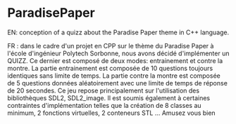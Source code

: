 # ParadisePaper

EN: conception of a quizz about the Paradise Paper theme in C++ language. 

FR : dans le cadre d'un projet en CPP sur le thème du Paradise Paper à l'école d'ingénieur Polytech Sorbonne, nous avons décidé d'implémenter un QUIZZ. Ce dernier est composé de deux modes: entrainement et contre la montre. La partie entrainement est composée de 10 questions toujours identiques sans limite de temps. La partie contre la montre est composée de 5 questions données aléatoirement avec une limite de temps de réponse de 20 secondes. 
Ce jeu repose principalement sur l'utilisation des bibliothèques SDL2, SDL2_image. Il est soumis également à certaines contraintes d'implémentation telles que la création de 8 classes au minimum, 2 fonctions virtuelles, 
2 conteneurs STL ...
Amusez vous bien 
